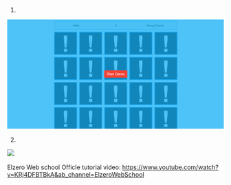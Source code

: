 1.
<img src="images/start.png">

2.
<img src="images/main.png">

Elzero Web school Officle tutorial video:
https://www.youtube.com/watch?v=KRj4DFBTBkA&ab_channel=ElzeroWebSchool
